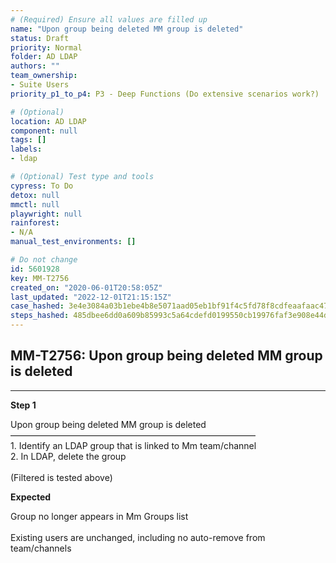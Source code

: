 ```yaml
---
# (Required) Ensure all values are filled up
name: "Upon group being deleted MM group is deleted"
status: Draft
priority: Normal
folder: AD LDAP
authors: ""
team_ownership: 
- Suite Users
priority_p1_to_p4: P3 - Deep Functions (Do extensive scenarios work?)

# (Optional)
location: AD LDAP
component: null
tags: []
labels: 
- ldap

# (Optional) Test type and tools
cypress: To Do
detox: null
mmctl: null
playwright: null
rainforest: 
- N/A
manual_test_environments: []

# Do not change
id: 5601928
key: MM-T2756
created_on: "2020-06-01T20:58:05Z"
last_updated: "2022-12-01T21:15:15Z"
case_hashed: 3e4e3084a03b1ebe4b8e5071aad05eb1bf91f4c5fd78f8cdfeaafaac47975b5b5b8c6017be267b8ec92cf3ad3f7846f0
steps_hashed: 485dbee6dd0a609b85993c5a64cdefd0199550cb19976faf3e908e44dc2c0e1933425760db36d55b1cf087018eaa0e4b
---
```


<!-- (Auto-generated) Based on frontmatter's "key" and "name" -->

## MM-T2756: Upon group being deleted MM group is deleted

---

**Step 1**

Upon group being deleted MM group is deleted\
————————————————————————————\
1\. Identify an LDAP group that is linked to Mm team/channel\
2\. In LDAP, delete the group\
\
(Filtered is tested above)

**Expected**

Group no longer appears in Mm Groups list\
\
Existing users are unchanged, including no auto-remove from team/channels
